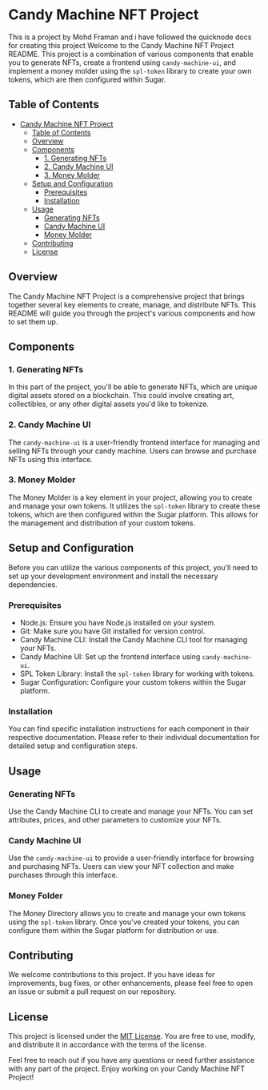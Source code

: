 # Candy Machine NFT Project

This is a project by Mohd Framan and i have followed the quicknode docs for creating this project
Welcome to the Candy Machine NFT Project README. This project is a combination of various components that enable you to generate NFTs, create a frontend using `candy-machine-ui`, and implement a money molder using the `spl-token` library to create your own tokens, which are then configured within Sugar.

## Table of Contents

- [Candy Machine NFT Project](#candy-machine-nft-project)
  - [Table of Contents](#table-of-contents)
  - [Overview](#overview)
  - [Components](#components)
    - [1. Generating NFTs](#1-generating-nfts)
    - [2. Candy Machine UI](#2-candy-machine-ui)
    - [3. Money Molder](#3-money-molder)
  - [Setup and Configuration](#setup-and-configuration)
    - [Prerequisites](#prerequisites)
    - [Installation](#installation)
  - [Usage](#usage)
    - [Generating NFTs](#generating-nfts)
    - [Candy Machine UI](#candy-machine-ui)
    - [Money Molder](#money-molder)
  - [Contributing](#contributing)
  - [License](#license)

## Overview

The Candy Machine NFT Project is a comprehensive project that brings together several key elements to create, manage, and distribute NFTs. This README will guide you through the project's various components and how to set them up.

## Components

### 1. Generating NFTs

In this part of the project, you'll be able to generate NFTs, which are unique digital assets stored on a blockchain. This could involve creating art, collectibles, or any other digital assets you'd like to tokenize.

### 2. Candy Machine UI

The `candy-machine-ui` is a user-friendly frontend interface for managing and selling NFTs through your candy machine. Users can browse and purchase NFTs using this interface.

### 3. Money Molder

The Money Molder is a key element in your project, allowing you to create and manage your own tokens. It utilizes the `spl-token` library to create these tokens, which are then configured within the Sugar platform. This allows for the management and distribution of your custom tokens.

## Setup and Configuration

Before you can utilize the various components of this project, you'll need to set up your development environment and install the necessary dependencies.

### Prerequisites

- Node.js: Ensure you have Node.js installed on your system.
- Git: Make sure you have Git installed for version control.
- Candy Machine CLI: Install the Candy Machine CLI tool for managing your NFTs.
- Candy Machine UI: Set up the frontend interface using `candy-machine-ui`.
- SPL Token Library: Install the `spl-token` library for working with tokens.
- Sugar Configuration: Configure your custom tokens within the Sugar platform.

### Installation

You can find specific installation instructions for each component in their respective documentation. Please refer to their individual documentation for detailed setup and configuration steps.

## Usage

### Generating NFTs

Use the Candy Machine CLI to create and manage your NFTs. You can set attributes, prices, and other parameters to customize your NFTs.

### Candy Machine UI

Use the `candy-machine-ui` to provide a user-friendly interface for browsing and purchasing NFTs. Users can view your NFT collection and make purchases through this interface.

### Money Folder

The Money Directory allows you to create and manage your own tokens using the `spl-token` library. Once you've created your tokens, you can configure them within the Sugar platform for distribution or use.

## Contributing

We welcome contributions to this project. If you have ideas for improvements, bug fixes, or other enhancements, please feel free to open an issue or submit a pull request on our repository.

## License

This project is licensed under the [MIT License](LICENSE). You are free to use, modify, and distribute it in accordance with the terms of the license.

Feel free to reach out if you have any questions or need further assistance with any part of the project. Enjoy working on your Candy Machine NFT Project!
